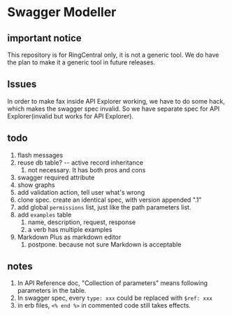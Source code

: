 # Swagger Modeller


## important notice

This repository is for RingCentral only, it is not a generic tool. We do have the plan to make it a generic tool in future releases.


## Issues

In order to make fax inside API Explorer working, we have to do some hack, which makes the swagger spec invalid. So we have separate spec for API Explorer(invalid but works for API Explorer).


## todo

1. flash messages
1. reuse db table? -- active record inheritance
    1. not necessary. It has both pros and cons
1. swagger required attribute
1. show graphs
1. add validation action, tell user what's wrong
1. clone spec. create an identical spec, with version appended ".1"
1. add global `permissions` list, just like the path parameters list.
1. add `examples` table
    1. name, description, request, response
    1. a verb has multiple examples
1. Markdown Plus as markdown editor
    1. postpone. because not sure Markdown is acceptable


## notes

1. In API Reference doc, "Collection of parameters" means following parameters in the table.
1. In swagger spec, every `type: xxx` could be replaced with `$ref: xxx`
1. in erb files, `<% end %>` in commented code still takes effects.
